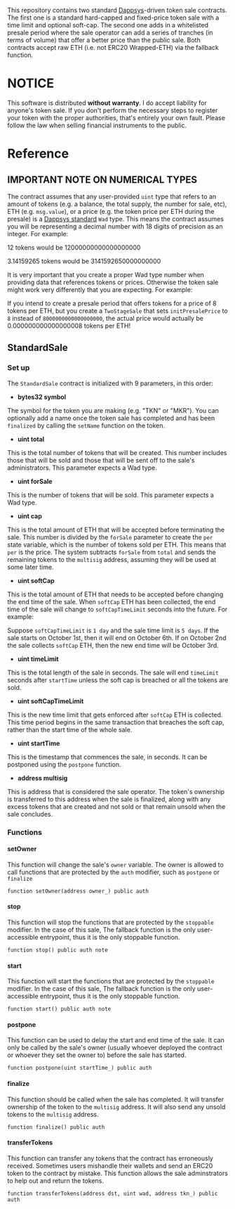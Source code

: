 
This repository contains two standard [Dappsys](http://dappsys.info)-driven token sale contracts. The first one is a standard hard-capped and fixed-price token sale with a time limit and optional soft-cap. The second one adds in a whitelisted presale period where the sale operator can add a series of tranches (in terms of volume) that offer a better price than the public sale. Both contracts accept raw ETH (i.e. not ERC20 Wrapped-ETH) via the fallback function. 

# NOTICE

This software is distributed **without warranty**. I do accept liability for anyone's token sale. If you don't perform the necessary steps to register your token with the proper authorities, that's entirely your own fault. Please follow the law when selling financial instruments to the public.

# Reference

## IMPORTANT NOTE ON NUMERICAL TYPES

The contract assumes that any user-provided `uint` type that refers to an amount of tokens (e.g. a balance, the total supply, the number for sale, etc), ETH (e.g. `msg.value`), or a price (e.g. the token price per ETH during the presale) is a [Dappsys standard](https://blog.dapphub.com/ds-math/) `Wad` type. This means the contract assumes you will be representing a decimal number with 18 digits of precision as an integer. For example:

12 tokens would be 12000000000000000000

3.14159265 tokens would be 3141592650000000000

It is very important that you create a proper Wad type number when providing data that references tokens or prices. Otherwise the token sale might work very differently that you are expecting. For example:

If you intend to create a presale period that offers tokens for a price of 8 tokens per ETH, but you create a `TwoStageSale` that sets `initPresalePrice` to `8` instead of `8000000000000000000`, the actual price would actually be 0.000000000000000008 tokens per ETH!

## StandardSale

### Set up

The `StandardSale` contract is initialized with 9 parameters, in this order:

* **bytes32 symbol**

The symbol for the token you are making (e.g. "TKN" or "MKR"). You can optionally add a name once the token sale has completed and has been `finalized` by calling the `setName` function on the token. 

* **uint total**

This is the total number of tokens that will be created. This number includes those that will be sold and those that will be sent off to the sale's administrators. This parameter expects a Wad type.

* **uint forSale**

This is the number of tokens that will be sold. This parameter expects a Wad type.

* **uint cap**

This is the total amount of ETH that will be accepted before terminating the sale. This number is divided by the `forSale` parameter to create the `per` state variable, which is the number of tokens sold per ETH. This means that `per` is the price. The system subtracts `forSale` from `total` and sends the remaining tokens to the `multisig` address, assuming they will be used at some later time.

* **uint softCap**

This is the total amount of ETH that needs to be accepted before changing the end time of the sale. When `softCap` ETH has been collected, the end time of the sale will change to `softCapTimeLimit` seconds into the future. For example:

Suppose `softCapTimeLimit` is `1 day` and the sale time limit is `5 days`. If the sale starts on October 1st, then it will end on October 6th. If on October 2nd the sale collects `softCap` ETH, then the new end time will be October 3rd.
 
* **uint timeLimit**

This is the total length of the sale in seconds. The sale will end `timeLimit` seconds after `startTime` unless the soft cap is breached or all the tokens are sold.

* **uint softCapTimeLimit**

This is the new time limit that gets enforced after `softCap` ETH is collected. This time period begins in the same transaction that breaches the soft cap, rather than the start time of the whole sale.

* **uint startTime**

This is the timestamp that commences the sale, in seconds. It can be postponed using the `postpone` function.

* **address multisig**

This is address that is considered the sale operator. The token's ownership is transferred to this address when the sale is finalized, along with any excess tokens that are created and not sold or that remain unsold when the sale concludes.

### Functions

#### setOwner

This function will change the sale's `owner` variable. The owner is allowed to call functions that are protected by the `auth` modifier, such as `postpone` or `finalize`

`function setOwner(address owner_) public auth`

#### stop

This function will stop the functions that are protected by the `stoppable` modifier. In the case of this sale, The fallback function is the only user-accessible entrypoint, thus it is the only stoppable function.

`function stop() public auth note`

#### start

This function will start the functions that are protected by the `stoppable` modifier. In the case of this sale, The fallback function is the only user-accessible entrypoint, thus it is the only stoppable function.

`function start() public auth note`

#### postpone

This function can be used to delay the start and end time of the sale. It can only be called by the sale's owner (usually whoever deployed the contract or whoever they set the owner to) before the sale has started.

`function postpone(uint startTime_) public auth`

#### finalize

This function should be called when the sale has completed. It will transfer ownership of the token to the `multisig` address. It will also send any unsold tokens to the `multisig` address.

`function finalize() public auth`

#### transferTokens

This function can transfer any tokens that the contract has erroneously received. Sometimes users mishandle their wallets and send an ERC20 token to the contract by mistake. This function allows the sale adminstrators to help out and return the tokens.

`function transferTokens(address dst, uint wad, address tkn_) public auth`
